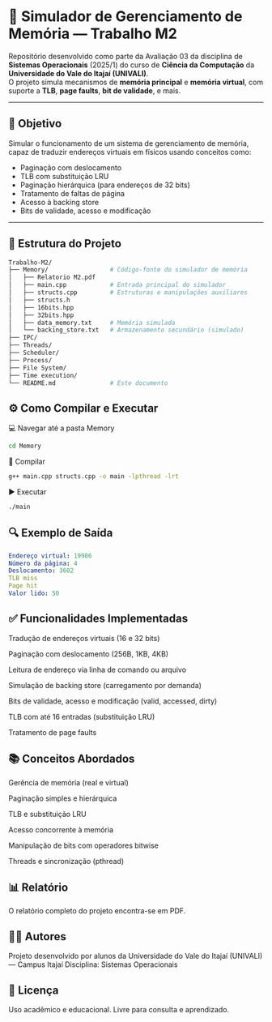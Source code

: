 # 🧠 Simulador de Gerenciamento de Memória — Trabalho M2

Repositório desenvolvido como parte da Avaliação 03 da disciplina de **Sistemas Operacionais** (2025/1) do curso de **Ciência da Computação** da **Universidade do Vale do Itajaí (UNIVALI)**.  
O projeto simula mecanismos de **memória principal** e **memória virtual**, com suporte a **TLB**, **page faults**, **bit de validade**, e mais.

---

## 🎯 Objetivo

Simular o funcionamento de um sistema de gerenciamento de memória, capaz de traduzir endereços virtuais em físicos usando conceitos como:

- Paginação com deslocamento
- TLB com substituição LRU
- Paginação hierárquica (para endereços de 32 bits)
- Tratamento de faltas de página
- Acesso à backing store
- Bits de validade, acesso e modificação

---

## 📂 Estrutura do Projeto

```bash
Trabalho-M2/
├── Memory/                 # Código-fonte do simulador de memória
│   ├── Relatorio M2.pdf
│   ├── main.cpp            # Entrada principal do simulador
│   ├── structs.cpp         # Estruturas e manipulações auxiliares
│   ├── structs.h
│   ├── 16bits.hpp
│   ├── 32bits.hpp       
│   ├── data_memory.txt     # Memória simulada
│   └── backing_store.txt   # Armazenamento secundário (simulado)
├── IPC/                  
├── Threads/               
├── Scheduler/            
├── Process/                
├── File System/            
├── Time execution/         
└── README.md               # Este documento
```

## ⚙️ Como Compilar e Executar
💻 Navegar até a pasta Memory
```bash
cd Memory
```
🔧 Compilar
```bash
g++ main.cpp structs.cpp -o main -lpthread -lrt
```
▶️ Executar
```bash
./main
```

## 🔍 Exemplo de Saída
```yaml
Endereço virtual: 19986
Número da página: 4
Deslocamento: 3602
TLB miss
Page hit
Valor lido: 50
```

## ✅ Funcionalidades Implementadas
 Tradução de endereços virtuais (16 e 32 bits)

 Paginação com deslocamento (256B, 1KB, 4KB)

 Leitura de endereço via linha de comando ou arquivo

 Simulação de backing store (carregamento por demanda)

 Bits de validade, acesso e modificação (valid, accessed, dirty)

 TLB com até 16 entradas (substituição LRU)

 Tratamento de page faults

## 📚 Conceitos Abordados
Gerência de memória (real e virtual)

Paginação simples e hierárquica

TLB e substituição LRU

Acesso concorrente à memória

Manipulação de bits com operadores bitwise

Threads e sincronização (pthread)

## 📊 Relatório
O relatório completo do projeto encontra-se em PDF.

## 👨‍💻 Autores
Projeto desenvolvido por alunos da Universidade do Vale do Itajaí (UNIVALI) — Campus Itajaí Disciplina: Sistemas Operacionais

## 📜 Licença
Uso acadêmico e educacional. Livre para consulta e aprendizado.
